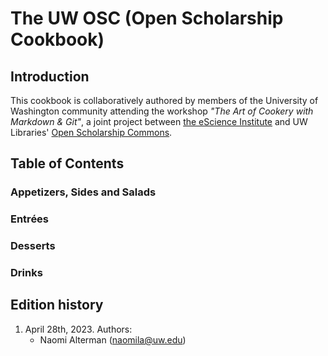 # The UW OSC (Open Scholarship Cookbook)

## Introduction

This cookbook is collaboratively authored by members of the University of Washington community attending the workshop *"The Art of Cookery with Markdown & Git"*, a joint project between [the eScience Institute](https://escience.washington.edu/) and UW Libraries' [Open Scholarship Commons](https://www.lib.washington.edu/openscholarship/).

## Table of Contents

### Appetizers, Sides and Salads

### Entrées

### Desserts

### Drinks

## Edition history

1. April 28th, 2023. Authors:
	- Naomi Alterman (naomila@uw.edu)
